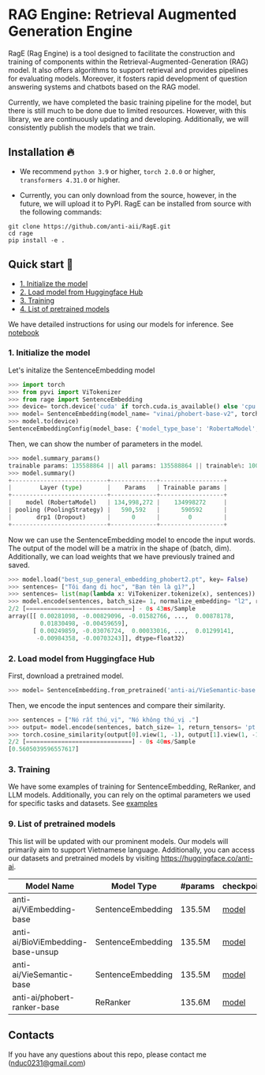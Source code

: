 # RAG Engine: Retrieval Augmented Generation Engine
RagE (Rag Engine) is a tool designed to facilitate the construction and training of components within the Retrieval-Augmented-Generation (RAG) model. It also offers algorithms to support retrieval and provides pipelines for evaluating models. Moreover, it fosters rapid development of question answering systems and chatbots based on the RAG model.

Currently, we have completed the basic training pipeline for the model, but there is still much to be done due to limited resources. However, with this library, we are continuously updating and developing. Additionally, we will consistently publish the models that we train.
## Installation 🔥
- We recommend `python 3.9` or higher, `torch 2.0.0` or higher, `transformers 4.31.0` or higher.

- Currently, you can only download from the source, however, in the future, we will upload it to PyPI. RagE can be installed from source with the following commands: 
```
git clone https://github.com/anti-aii/RagE.git
cd rage
pip install -e .
```
## Quick start 🥮
- [1. Initialize the model](#initialize_model)
- [2. Load model from Huggingface Hub](#download_hf)
- [3. Training](#training)
- [4. List of pretrained models](#list_pretrained)

We have detailed instructions for using our models for inference. See [notebook](notebook)
### 1. Initialize the model
<a name= 'initialize_model'></a>
Let's initalize the SentenceEmbedding model  

```python
>>> import torch 
>>> from pyvi import ViTokenizer
>>> from rage import SentenceEmbedding
>>> device= torch.device('cuda' if torch.cuda.is_available() else 'cpu')
>>> model= SentenceEmbedding(model_name= "vinai/phobert-base-v2", torch_dtype= torch.float32, aggregation_hidden_states= False, strategy_pooling= "dense_first")
>>> model.to(device)
SentenceEmbeddingConfig(model_base: {'model_type_base': 'RobertaModel', 'model_name': 'vinai/phobert-base-v2', 'type_backbone': 'mlm', 'required_grad_base_model': True, 'aggregation_hidden_states': False, 'concat_embeddings': False, 'dropout': 0.1, 'quantization_config': None}, pooling: {'strategy_pooling': 'dense_first'})
```
Then, we can show the number of parameters in the model.
```python 
>>> model.summary_params()
trainable params: 135588864 || all params: 135588864 || trainable%: 100.0
>>> model.summary()
+---------------------------+-------------+------------------+
|        Layer (type)       |    Params   | Trainable params |
+---------------------------+-------------+------------------+
|    model (RobertaModel)   | 134,998,272 |    134998272     |
| pooling (PoolingStrategy) |   590,592   |      590592      |
|       drp1 (Dropout)      |      0      |        0         |
+---------------------------+-------------+------------------+
```
Now we can use the SentenceEmbedding model to encode the input words. The output of the model will be a matrix in the shape of (batch, dim). Additionally, we can load weights that we have previously trained and saved.
``` python
>>> model.load("best_sup_general_embedding_phobert2.pt", key= False)
>>> sentences= ["Tôi đang đi học", "Bạn tên là gì?",]
>>> sentences= list(map(lambda x: ViTokenizer.tokenize(x), sentences))
>>> model.encode(sentences, batch_size= 1, normalize_embedding= "l2", return_tensors= "np", verbose= 1)
2/2 [==============================] - 0s 43ms/Sample
array([[ 0.00281098, -0.00829096, -0.01582766, ...,  0.00878178,
         0.01830498, -0.00459659],
       [ 0.00249859, -0.03076724,  0.00033016, ...,  0.01299141,
        -0.00984358, -0.00703243]], dtype=float32)
```
### 2. Load model from Huggingface Hub
<a name= 'download_hf'> </a>

First, download a pretrained model. 
```python
>>> model= SentenceEmbedding.from_pretrained('anti-ai/VieSemantic-base')
```
Then, we encode the input sentences and compare their similarity.
```python
>>> sentences = ["Nó rất thú_vị", "Nó không thú_vị ."]
>>> output= model.encode(sentences, batch_size= 1, return_tensors= 'pt')
>>> torch.cosine_similarity(output[0].view(1, -1), output[1].view(1, -1)).cpu().tolist()
2/2 [==============================] - 0s 40ms/Sample
[0.5605039596557617]
```
### 3. Training 
We have some examples of training for SentenceEmbedding, ReRanker, and LLM models. Additionally, you can rely on the optimal parameters we used for specific tasks and datasets. See [examples](examples)
<a name= 'training'></a>

### 9. List of pretrained models
<a name= 'list_pretrained'></a>
This list will be updated with our prominent models. Our models will primarily aim to support Vietnamese language.
Additionally, you can access our datasets and pretrained models by visiting https://huggingface.co/anti-ai.

| Model Name | Model Type | #params | checkpoint|
| - | - | - | - |
| anti-ai/ViEmbedding-base | SentenceEmbedding | 135.5M |[model](https://huggingface.co/anti-ai/ViEmbedding-base) |
| anti-ai/BioViEmbedding-base-unsup | SentenceEmbedding | 135.5M |[model](https://huggingface.co/anti-ai/BioViEmbedding-base-unsup) | 
| anti-ai/VieSemantic-base | SentenceEmbedding | 135.5M |[model](https://huggingface.co/anti-ai/VieSemantic-base) |
| anti-ai/phobert-ranker-base | ReRanker | 135.6M |[model](https://huggingface.co/anti-ai/phobert-ranker-base) |


## Contacts
If you have any questions about this repo, please contact me (nduc0231@gmail.com)